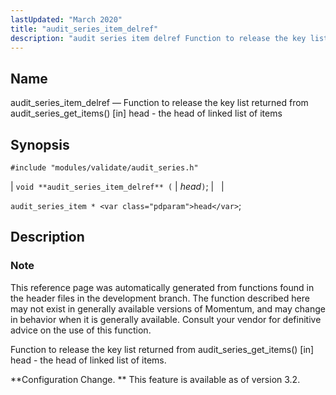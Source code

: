 ```yaml
---
lastUpdated: "March 2020"
title: "audit_series_item_delref"
description: "audit series item delref Function to release the key list returned from audit series get items in head the head of linked list of items void audit series item delref head audit series item head This reference page was automatically generated from functions found in the header files in the..."
---
```


<a name="apis.audit_series_item_delref"></a> 
## Name

audit_series_item_delref — Function to release the key list returned from audit_series_get_items() [in] head - the head of linked list of items

## Synopsis

`#include "modules/validate/audit_series.h"`

| `void **audit_series_item_delref** (` | <var class="pdparam">head</var>`)`; |   |

`audit_series_item * <var class="pdparam">head</var>`;<a name="idp47241888"></a> 
## Description

### Note

This reference page was automatically generated from functions found in the header files in the development branch. The function described here may not exist in generally available versions of Momentum, and may change in behavior when it is generally available. Consult your vendor for definitive advice on the use of this function.

Function to release the key list returned from audit_series_get_items() [in] head - the head of linked list of items.

**Configuration Change. ** This feature is available as of version 3.2.